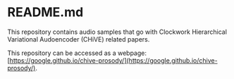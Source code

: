 # README.md

This repository contains audio samples that go with Clockwork Hierarchical Variational Audoencoder (CHiVE) related papers.

This repository can be accessed as a webpage: [https://google.github.io/chive-prosody/](https://google.github.io/chive-prosody/).

